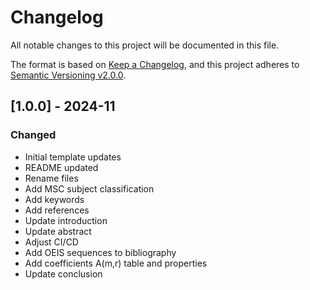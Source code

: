 # Changelog

All notable changes to this project will be documented in this file.

The format is based on [Keep a Changelog](https://keepachangelog.com/en/1.0.0/),
and this project adheres to [Semantic Versioning v2.0.0](https://semver.org/spec/v2.0.0.html).

## [1.0.0] - 2024-11

### Changed

- Initial template updates
- README updated
- Rename files
- Add MSC subject classification
- Add keywords
- Add references
- Update introduction
- Update abstract
- Adjust CI/CD
- Add OEIS sequences to bibliography
- Add coefficients A(m,r) table and properties
- Update conclusion
